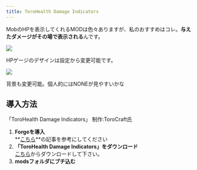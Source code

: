 ```yaml
---
title: ToroHealth Damage Indicators
---
```


MobのHPを表示してくれるMODは色々ありますが、私のおすすめはコレ。**与えたダメージがその場で表示される**んです。

![](https://cdn-ak.f.st-hatena.com/images/fotolife/s/sasigume/20210208/20210208094824.png)

HPゲージのデザインは設定から変更可能です。

![](https://cdn-ak.f.st-hatena.com/images/fotolife/s/sasigume/20210208/20210208094741.png)

背景も変更可能。個人的にはNONEが見やすいかな

## 導入方法

「ToroHealth Damage Indicators」 制作:ToroCraft氏

1.  **Forgeを導入**  
    **[こちら](../howto/install-forge)**の記事を参考にしてください
2.  **「ToroHealth Damage Indicators」をダウンロード**  
    [こちら](https://minecraft.curseforge.com/projects/torohealth-damage-indicators/files "「ToroHealth Damage Indicators」のダウンロード")からダウンロードして下さい。
3.  **modsフォルダにブチ込む**